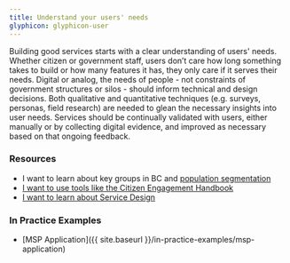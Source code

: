 ```yaml
---
title: Understand your users' needs
glyphicon: glyphicon-user
---
```


Building good services starts with a clear understanding of users' needs. Whether citizen or government staff, users don’t care how long something takes to build or how many features it has, they only care if it serves their needs. Digital or analog, the needs of people - not constraints of government structures or silos - should inform technical and design decisions. Both qualitative and quantitative techniques (e.g. surveys, personas, field research) are needed to glean the necessary insights into user needs. Services should be continually validated with users, either manually or by collecting digital evidence, and improved as necessary based on that ongoing feedback.

### Resources

* I want to learn about key groups in BC and [population segmentation](https://www2.gov.bc.ca/assets/gov/government/services-for-government-and-broader-public-sector/information-technology-services/standards-files/bc_mtic_-_target_segment_thumbnail_sketch-_2015_06_30.pdf)
* [I want to use tools like the Citizen Engagement Handbook](https://www2.gov.bc.ca/gov/content/governments/services-for-government/service-experience-digital-delivery/citizen-engagement/ce-handbook)
* [I want to learn about Service Design](https://www2.gov.bc.ca/assets/gov/british-columbians-our-governments/services-policies-for-government/service-experience-digital-delivery/service-design-playbook-beta.pdf)

### In Practice Examples

* [MSP Application]({{ site.baseurl }}/in-practice-examples/msp-application)
